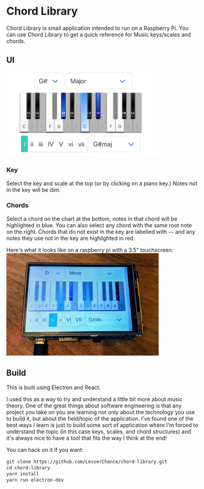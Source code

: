 # Chord Library
Chord Library is small application intended to run on a Raspberry Pi. You can use Chord Library to get a quick reference for Music keys/scales and chords.

## UI
<img src="https://raw.githubusercontent.com/LesserChance/chord-library/master/assets/Screenshot.png" alt="screenshot" width="400">

### Key
Select the key and scale at the top (or by clicking on a piano key.) Notes not in the key will be dim.

### Chords
Select a chord on the chart at the bottom, notes in that chord will be highlighted in blue. You can also select any chord with the same root note on the right. Chords that do not exist in the key are labelled with `~~` and any notes they use not in the key are highlighted in red.

Here's what it looks like on a raspberry pi with a 3.5" touchscreen:  
<img src="https://raw.githubusercontent.com/LesserChance/chord-library/master/assets/raspberry_pi.jpg" alt="screenshot" width="400">

## Build
This is built using Electron and React.  

I used this as a way to try and understand a little bit more about music theory. One of the great things about software engineering is that any project you take on you are learning not only about the technology you use to build it, but about the field/topic of the application. I've found one of the best ways I learn is just to build some sort of application where I'm forced to understand the topic (in this case keys, scales, and chord structures) and it's always nice to have a tool that fits the way I think at the end!

You can hack on it if you want:
```
git clone https://github.com/LesserChance/chord-library.git
cd chord-library
yarn install
yarn run electron-dev
```
